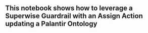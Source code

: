 ## This notebook shows how to leverage a Superwise Guardrail with an Assign Action updating a Palantir Ontology
